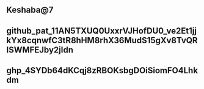 ## Keshaba@7

## 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

## 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
